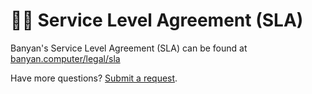 # 🧑‍⚖️ Service Level Agreement (SLA)

Banyan's Service Level Agreement (SLA) can be found at [banyan.computer/legal/sla](https://banyan.computer/legal/sla)

Have more questions? [Submit a request](https://banyan.computer/contact).
